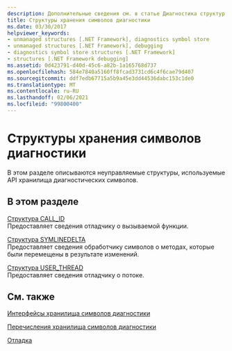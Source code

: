 ```yaml
---
description: Дополнительные сведения см. в статье Диагностика структур хранилищ символов
title: Структуры хранения символов диагностики
ms.date: 03/30/2017
helpviewer_keywords:
- unmanaged structures [.NET Framework], diagnostics symbol store
- unmanaged structures [.NET Framework], debugging
- diagnostics symbol store structures [.NET Framework]
- structures [.NET Framework debugging]
ms.assetid: 0d423791-d40d-45c6-a82b-1a165768d737
ms.openlocfilehash: 584e7840a5160ff8fcad3731cd6c4f6cae79d407
ms.sourcegitcommit: ddf7edb67715a5b9a45e3dd44536dabc153c1de0
ms.translationtype: MT
ms.contentlocale: ru-RU
ms.lasthandoff: 02/06/2021
ms.locfileid: "99800400"
---
```

# <a name="diagnostics-symbol-store-structures"></a>Структуры хранения символов диагностики

В этом разделе описываются неуправляемые структуры, используемые API хранилища диагностических символов.  
  
## <a name="in-this-section"></a>В этом разделе  

 [Структура CALL_ID](call-id-structure.md)  
 Предоставляет сведения отладчику о вызываемой функции.  
  
 [Структура SYMLINEDELTA](symlinedelta-structure.md)  
 Предоставляет сведения обработчику символов о методах, которые были перемещены в результате изменений.  
  
 [Структура USER_THREAD](user-thread-structure.md)  
 Предоставляет сведения отладчику о потоке.  
  
## <a name="related-sections"></a>См. также  

 [Интерфейсы хранилища символов диагностики](diagnostics-symbol-store-interfaces.md)  
  
 [Перечисления хранилища символов диагностики](diagnostics-symbol-store-enumerations.md)  
  
 [Отладка](../debugging/index.md)
